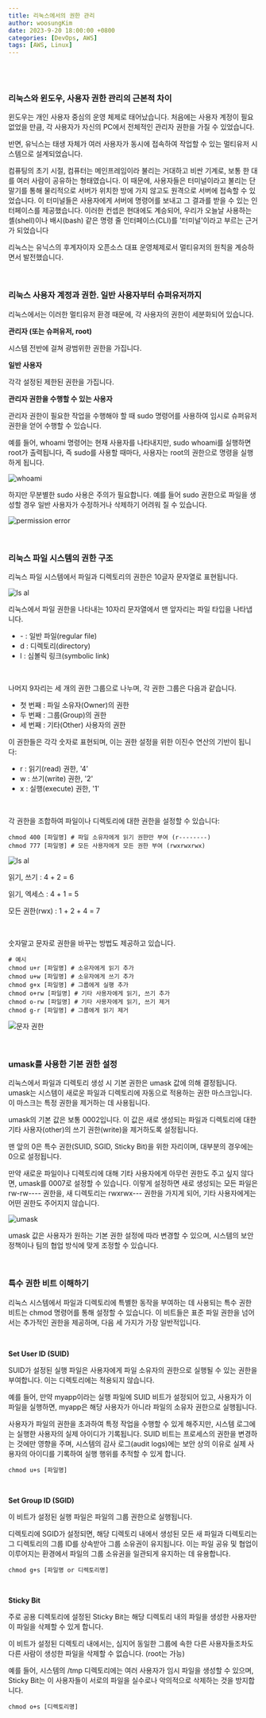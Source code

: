 ```yaml
---
title: 리눅스에서의 권한 관리
author: woosungKim
date: 2023-9-20 18:00:00 +0800
categories: [DevOps, AWS]
tags: [AWS, Linux]
---
```


<br>
<br>

### 리눅스와 윈도우, 사용자 권한 관리의 근본적 차이

윈도우는 개인 사용자 중심의 운영 체제로 태어났습니다. 처음에는 사용자 계정이 필요 없었을 만큼, 각 사용자가 자신의 PC에서 전체적인 관리자 권한을 가질 수 있었습니다. 

반면, 유닉스는 태생 자체가 여러 사용자가 동시에 접속하여 작업할 수 있는 멀티유저 시스템으로 설계되었습니다. 

컴퓨팅의 초기 시절, 컴퓨터는 메인프레임이라 불리는 거대하고 비싼 기계로, 보통 한 대를 여러 사람이 공유하는 형태였습니다. 이 때문에, 사용자들은 터미널이라고 불리는 단말기를 통해 물리적으로 서버가 위치한 방에 가지 않고도 원격으로 서버에 접속할 수 있었습니다. 이 터미널들은 사용자에게 서버에 명령어를 보내고 그 결과를 받을 수 있는 인터페이스를 제공했습니다. 이러한 컨셉은 현대에도 계승되어, 우리가 오늘날 사용하는 셸(shell)이나 배시(bash) 같은 명령 줄 인터페이스(CLI)를 '터미널'이라고 부르는 근거가 되었습니다

리눅스는 유닉스의 후계자이자 오픈소스 대표 운영체제로서 멀티유저의 원칙을 계승하면서 발전했습니다. 

<br>

### 리눅스 사용자 계정과 권한. 일반 사용자부터 슈퍼유저까지

리눅스에서는 이러한 멀티유저 환경 때문에, 각 사용자의 권한이 세분화되어 있습니다. 

**관리자 (또는 슈퍼유저, root)** 

시스템 전반에 걸쳐 광범위한 권한을 가집니다.

**일반 사용자** 

각각 설정된 제한된 권한을 가집니다.

**관리자 권한을 수행할 수 있는 사용자** 

관리자 권한이 필요한 작업을 수행해야 할 때 sudo 명령어를 사용하여 임시로 슈퍼유저 권한을 얻어 수행할 수 있습니다.

예를 들어, whoami 명령어는 현재 사용자를 나타내지만, sudo whoami를 실행하면 root가 출력됩니다, 즉 sudo를 사용할 때마다, 사용자는 root의 권한으로 명령을 실행하게 됩니다.

![whoami](/posts/linux/account_permissions_1.png)

하지만 무분별한 sudo 사용은 주의가 필요합니다. 예를 들어 sudo 권한으로 파일을 생성할 경우 일반 사용자가 수정하거나 삭제하기 어려워 질 수 있습니다.

![permission error](/posts/linux/account_permissions_2.png)

<br>

### 리눅스 파일 시스템의 권한 구조

리눅스 파일 시스템에서 파일과 디렉토리의 권한은 10글자 문자열로 표현됩니다.

![ls al](/posts/linux/account_permissions_3.png)

리눅스에서 파일 권한을 나타내는 10자리 문자열에서 맨 앞자리는 파일 타입을 나타냅니다.

- \- : 일반 파일(regular file)
- d : 디렉토리(directory)
- l : 심볼릭 링크(symbolic link)

<br>

나머지 9자리는 세 개의 권한 그룹으로 나누며, 각 권한 그룹은 다음과 같습니다.

- 첫 번째 : 파일 소유자(Owner)의 권한
- 두 번째 : 그룹(Group)의 권한
- 세 번째 : 기타(Other) 사용자의 권한

이 권한들은 각각 숫자로 표현되며, 이는 권한 설정을 위한 이진수 연산의 기반이 됩니다:

- r : 읽기(read) 권한, '4'
- w : 쓰기(write) 권한, '2'
- x : 실행(execute) 권한, '1'

<br>

각 권한을 조합하여 파일이나 디렉토리에 대한 권한을 설정할 수 있습니다:

```shell
chmod 400 [파일명] # 파일 소유자에게 읽기 권한만 부여 (r--------)
chmod 777 [파일명] # 모든 사용자에게 모든 권한 부여 (rwxrwxrwx)
```

![ls al](/posts/linux/account_permissions_4.png)

읽기, 쓰기 : 4 + 2 = 6

읽기, 엑세스 : 4 + 1 = 5

모든 권한(rwx) : 1 + 2 + 4 = 7

<br>

숫자말고 문자로 권한을 바꾸는 방법도 제공하고 있습니다.

```shell
# 예시
chmod u+r [파일명] # 소유자에게 읽기 추가
chmod u+w [파일명] # 소유자에게 쓰기 추가
chmod g+x [파일명] # 그룹에게 실행 추가
chmod o+rw [파일명] # 기타 사용자에게 읽기, 쓰기 추가
chmod o-rw [파일명] # 기타 사용자에게 읽기, 쓰기 제거
chmod g-r [파일명] # 그룹에게 읽기 제거
```

![문자 권한](/posts/linux/account_permissions_5.png)

<br>

### umask를 사용한 기본 권한 설정

리눅스에서 파일과 디렉토리 생성 시 기본 권한은 umask 값에 의해 결정됩니다. umask는 시스템이 새로운 파일과 디렉토리에 자동으로 적용하는 권한 마스크입니다. 이 마스크는 특정 권한을 제거하는 데 사용됩니다.

umask의 기본 값은 보통 0002입니다. 이 값은 새로 생성되는 파일과 디렉토리에 대한 기타 사용자(other)의 쓰기 권한(write)을 제거하도록 설정됩니다. 

맨 앞의 0은 특수 권한(SUID, SGID, Sticky Bit)을 위한 자리이며, 대부분의 경우에는 0으로 설정됩니다. 

만약 새로운 파일이나 디렉토리에 대해 기타 사용자에게 아무런 권한도 주고 싶지 않다면, umask를 0007로 설정할 수 있습니다. 이렇게 설정하면 새로 생성되는 모든 파일은 rw-rw---- 권한을, 새 디렉토리는 rwxrwx--- 권한을 가지게 되어, 기타 사용자에게는 어떤 권한도 주어지지 않습니다.

![umask](/posts/linux/account_permissions_6.png)

umask 값은 사용자가 원하는 기본 권한 설정에 따라 변경할 수 있으며, 시스템의 보안 정책이나 팀의 협업 방식에 맞게 조정할 수 있습니다.

<br>

### 특수 권한 비트 이해하기

리눅스 시스템에서 파일과 디렉토리에 특별한 동작을 부여하는 데 사용되는 특수 권한 비트는 chmod 명령어를 통해 설정할 수 있습니다. 이 비트들은 표준 파일 권한을 넘어서는 추가적인 권한을 제공하며, 다음 세 가지가 가장 일반적입니다.

<br>

**Set User ID (SUID)** 

SUID가 설정된 실행 파일은 사용자에게 파일 소유자의 권한으로 실행될 수 있는 권한을 부여합니다. 이는 디렉토리에는 적용되지 않습니다. 

예를 들어, 만약 myapp이라는 실행 파일에 SUID 비트가 설정되어 있고, 사용자가 이 파일을 실행하면, myapp은 해당 사용자가 아니라 파일의 소유자 권한으로 실행됩니다.

사용자가 파일의 권한을 초과하여 특정 작업을 수행할 수 있게 해주지만, 시스템 로그에는 실행한 사용자의 실제 아이디가 기록됩니다. SUID 비트는 프로세스의 권한을 변경하는 것에만 영향을 주며, 시스템의 감사 로그(audit logs)에는 보안 상의 이유로 실제 사용자의 아이디를 기록하여 실행 행위를 추적할 수 있게 합니다.

```shell
chmod u+s [파일명]
```

<br>

**Set Group ID (SGID)** 

이 비트가 설정된 실행 파일은 파일의 그룹 권한으로 실행됩니다. 

디렉토리에 SGID가 설정되면, 해당 디렉토리 내에서 생성된 모든 새 파일과 디렉토리는 그 디렉토리의 그룹 ID를 상속받아 그룹 소유권이 유지됩니다. 이는 파일 공유 및 협업이 이루어지는 환경에서 파일의 그룹 소유권을 일관되게 유지하는 데 유용합니다.

```shell
chmod g+s [파일명 or 디렉토리명]
```

<br>

**Sticky Bit** 

주로 공용 디렉토리에 설정된 Sticky Bit는 해당 디렉토리 내의 파일을 생성한 사용자만이 파일을 삭제할 수 있게 합니다. 

이 비트가 설정된 디렉토리 내에서는, 심지어 동일한 그룹에 속한 다른 사용자들조차도 다른 사람이 생성한 파일을 삭제할 수 없습니다. (root는 가능)

예를 들어, 시스템의 /tmp 디렉토리에는 여러 사용자가 임시 파일을 생성할 수 있으며, Sticky Bit는 이 사용자들이 서로의 파일을 실수로나 악의적으로 삭제하는 것을 방지합니다. 

```shell
chmod o+s [디렉토리명]
```